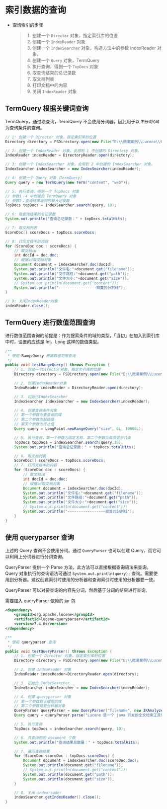 # 索引数据的查询

- 查询索引的步骤

  > 1. 创建一个 `Director` 对象，指定索引库的位置 
  > 2. 创建一个 `IndexReader` 对象 
  > 3. 创建一个 `IndexSearcher` 对象，构造方法中的参数 indexReader 对象。 
  > 4. 创建一个 `Query` 对象，TermQuery 
  > 5. 执行查询，得到一个 `TopDocs` 对象 
  > 6. 取查询结果的总记录数 
  > 7. 取文档列表 
  > 8. 打印文档中的内容 
  > 9. 关闭 `IndexReader` 对象


## TermQuery 根据关键词查询

​TermQuery，通过项查询，TermQuery 不会使用分词器，因此用于以 `不分词的域` 为查询条件的查询。

```java
// 1: 创建一个 Director 对象，指定索引库的位置
Directory directory = FSDirectory.open(new File("E:\\微潮案例\\Lucene\\temp\\index").toPath());

// 2: 创建一个 IndexReader 对象。会用到 1 中创建的 Directory 对象。
IndexReader indexReader = DirectoryReader.open(directory);

// 3: 创建一个 IndexSearcher 对象。会用到 2 中创建的 IndexSearcher 对象。
IndexSearcher indexSearcher = new IndexSearcher(indexReader);

// 4: 创建一个 Query 对象（TermQuery）
Query query = new TermQuery(new Term("content", "web"));

// 5: 执行查询，得到一个 TopDocs 对象
// 参数1：4 中创建的 TermQuery 对象
// 参数2：查询结果返回的最大记录数
TopDocs topDocs = indexSearcher.search(query, 10);

// 6: 取查询结果的总记录数
System.out.println("查询总记录数：" + topDocs.totalHits);

// 7: 取文档列表
ScoreDoc[] scoreDocs = topDocs.scoreDocs;

// 8: 打印文档中的内容
for (ScoreDoc doc : scoreDocs) {
    // 取文档id
    int docId = doc.doc;
    // 根据id取文档对象
    Document document = indexSearcher.doc(docId);
    System.out.println("文件名:"+document.get("filename"));
    System.out.println("文件路径:"+document.get("path"));
    System.out.println("文件大小:"+document.get("size"));
    // System.out.println(document.get("content"));
    System.out.println("-----------------寂寞的分割线");
}

// 9: 关闭IndexReader对象
indexReader.close();
```

## TermQuery 进行数值范围查询

进行数值范围查询的前提是：作为搜索条件的域的类型，「当初」在加入到索引库中时，设置的应该是 Int、Long 这样的数值类型。

```java
/**
 * 使用 RangeQuery 根据数值范围查询
 */
public void testRangeQuery() throws Exception {
    // 1. 创建一个Director对象，指定索引库的位置
    Directory directory = FSDirectory.open(new File("E:\\微潮案例\\Lucene\\temp\\index").toPath());

    // 2. 创建IndexReader对象
    IndexReader indexReader = DirectoryReader.open(directory);

    // 3. 初始化IndexSearcher
    IndexSearcher indexSearcher = new IndexSearcher(indexReader);

    // 4. 创建查询条件对象
    // 第一个参数为要查询的域
    // 第二个参数为起始值
    // 第天个参数为终止值
    Query query = LongPoint.newRangeQuery("size", 0L, 10000L);

    // 5. 执行查询，第一个参数为固定名称，第二个参数为每页显示几条
    TopDocs topDocs = indexSearcher.search(query,10);
    System.out.println("查询总记录数：" + topDocs.totalHits);

    // 6. 取文档列表
    ScoreDoc[] scoreDocs = topDocs.scoreDocs;
    // 7. 打印文档中的内容
    for (ScoreDoc doc : scoreDocs) {
        // 取文档id
        int docId = doc.doc;
        // 根据id取文档对象
        Document document = indexSearcher.doc(docId);
        System.out.println("文件名:"+document.get("filename"));
        System.out.println("文件路径:"+document.get("path"));
        System.out.println("文件大小:"+document.get("size"));
        // System.out.println(document.get("content"));
        System.out.println("-----------------寂寞的分割线");
    }
}
```

## 使用 queryparser 查询

上述的 Query 查询不会使用分词。通过 `QueryParser` 也可以创建 Query，而它可以利用上分词器进行分词查询。

QueryParser 提供一个 Parse 方法，此方法可以直接根据查询语法来查询。Query 对象执行的查询语法可通过 `System.out.println(query);` 查询。需要使用到分析器。建议创建索引时使用的分析器和查询索引时使用的分析器要一致。

QueryParser 可以对要查询的内容先分词，然后基于分词的结果进行查询。

需要加入 queryParser 依赖的 jar 包

```xml
<dependency>
    <groupId>org.apache.lucene</groupId>
    <artifactId>lucene-queryparser</artifactId>
    <version>7.4.0</version>
</dependency>
```

```java
/**
 * 使用 queryparser 查询
 */
public void testQueryParser() throws Exception {
    // 1. 创建一个 Director 对象，指定索引库的位置
    Directory directory = FSDirectory.open(new File("E:\\微潮案例\\Lucene\\temp\\index").toPath());

    // 2. 创建 IndexReader 对象
    IndexReader indexReader=DirectoryReader.open(directory);

    // 3. 初始化 IndexSearcher
    IndexSearcher indexSearcher = new IndexSearcher(indexReader);

    // 4. 创建 queryparser 对象
    // 第一个参数默认搜索的域
    // 第二个参数就是分析器对象
    QueryParser queryParser = new QueryParser("filename", new IKAnalyzer());
    Query query = queryParser.parse("Lucene 是一个 java 开发的全文检索工具包");

    // 5. 执行查询
    TopDocs topDocs = indexSearcher.search(query, 10);

    // 6. 共查询到的 document 个数
    System.out.println("查询结果总数量：" + topDocs.totalHits);

    // 7. 遍历查询结果
    for (ScoreDoc scoreDoc : topDocs.scoreDocs) {
        Document document = indexSearcher.doc(scoreDoc.doc);
        System.out.println(document.get("filename"));
        // System.out.println(document.get("content"));
        System.out.println(document.get("path"));
        System.out.println(document.get("size"));
    }

    // 8. 关闭 indexreader
    indexSearcher.getIndexReader().close();
}
```